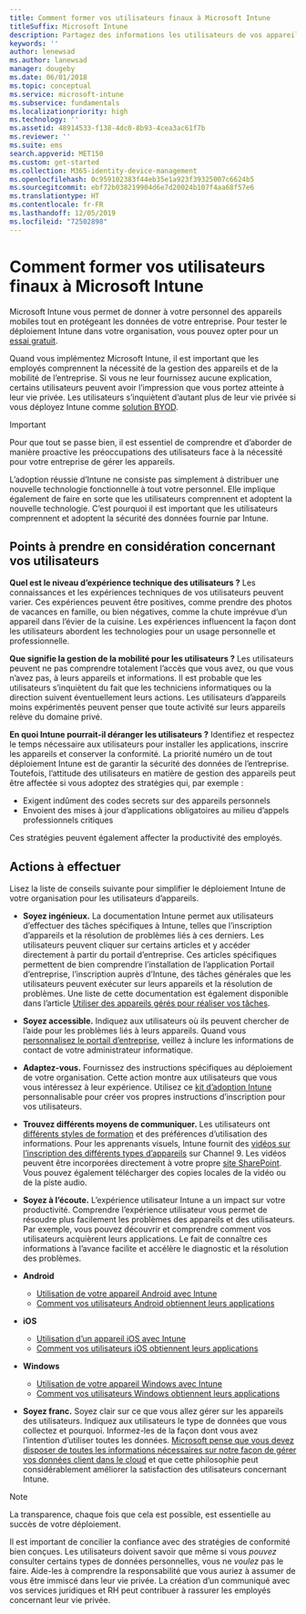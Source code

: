 ```yaml
---
title: Comment former vos utilisateurs finaux à Microsoft Intune
titleSuffix: Microsoft Intune
description: Partagez des informations les utilisateurs de vos appareils pour réussir votre déploiement Intune.
keywords: ''
author: lenewsad
ms.author: lanewsad
manager: dougeby
ms.date: 06/01/2018
ms.topic: conceptual
ms.service: microsoft-intune
ms.subservice: fundamentals
ms.localizationpriority: high
ms.technology: ''
ms.assetid: 48914533-f138-4dc0-8b93-4cea3ac61f7b
ms.reviewer: ''
ms.suite: ems
search.appverid: MET150
ms.custom: get-started
ms.collection: M365-identity-device-management
ms.openlocfilehash: 0c959102383f44eb35e1a923f39325007c6624b5
ms.sourcegitcommit: ebf72b038219904d6e7d20024b107f4aa68f57e6
ms.translationtype: HT
ms.contentlocale: fr-FR
ms.lasthandoff: 12/05/2019
ms.locfileid: "72502898"
---
```

# <a name="how-to-educate-your-end-users-about-microsoft-intune"></a>Comment former vos utilisateurs finaux à Microsoft Intune

Microsoft Intune vous permet de donner à votre personnel des appareils mobiles tout en protégeant les données de votre entreprise. Pour tester le déploiement Intune dans votre organisation, vous pouvez opter pour un [essai gratuit](free-trial-sign-up.md).

Quand vous implémentez Microsoft Intune, il est important que les employés comprennent la nécessité de la gestion des appareils et de la mobilité de l’entreprise. Si vous ne leur fournissez aucune explication, certains utilisateurs peuvent avoir l’impression que vous portez atteinte à leur vie privée. Les utilisateurs s’inquiètent d’autant plus de leur vie privée si vous déployez Intune comme [solution BYOD](/enterprise-mobility-security/solutions/byod-design-considerations-guide).

> [!Important]
> Pour que tout se passe bien, il est essentiel de comprendre et d’aborder de manière proactive les préoccupations des utilisateurs face à la nécessité pour votre entreprise de gérer les appareils.

L’adoption réussie d’Intune ne consiste pas simplement à distribuer une nouvelle technologie fonctionnelle à tout votre personnel. Elle implique également de faire en sorte que les utilisateurs comprennent et adoptent la nouvelle technologie. C’est pourquoi il est important que les utilisateurs comprennent et adoptent la sécurité des données fournie par Intune.

## <a name="things-to-consider-about-your-users"></a>Points à prendre en considération concernant vos utilisateurs

__Quel est le niveau d’expérience technique des utilisateurs ?__ Les connaissances et les expériences techniques de vos utilisateurs peuvent varier. Ces expériences peuvent être positives, comme prendre des photos de vacances en famille, ou bien négatives, comme la chute imprévue d’un appareil dans l’évier de la cuisine. Les expériences influencent la façon dont les utilisateurs abordent les technologies pour un usage personnelle et professionnelle.

__Que signifie la gestion de la mobilité pour les utilisateurs ?__ Les utilisateurs peuvent ne pas comprendre totalement l’accès que vous avez, ou que vous n’avez pas, à leurs appareils et informations. Il est probable que les utilisateurs s’inquiètent du fait que les techniciens informatiques ou la direction suivent éventuellement leurs actions. Les utilisateurs d’appareils moins expérimentés peuvent penser que toute activité sur leurs appareils relève du domaine privé.

__En quoi Intune pourrait-il déranger les utilisateurs ?__  Identifiez et respectez le temps nécessaire aux utilisateurs pour installer les applications, inscrire les appareils et conserver la conformité. La priorité numéro un de tout déploiement Intune est de garantir la sécurité des données de l’entreprise. Toutefois, l’attitude des utilisateurs en matière de gestion des appareils peut être affectée si vous adoptez des stratégies qui, par exemple :  

- Exigent indûment des codes secrets sur des appareils personnels
- Envoient des mises à jour d’applications obligatoires au milieu d’appels professionnels critiques  

Ces stratégies peuvent également affecter la productivité des employés.

## <a name="things-you-should-do"></a>Actions à effectuer

Lisez la liste de conseils suivante pour simplifier le déploiement Intune de votre organisation pour les utilisateurs d’appareils.

* __Soyez ingénieux.__ La documentation Intune permet aux utilisateurs d’effectuer des tâches spécifiques à Intune, telles que l’inscription d’appareils et la résolution de problèmes liés à ces derniers. Les utilisateurs peuvent cliquer sur certains articles et y accéder directement à partir du portail d’entreprise. Ces articles spécifiques permettent de bien comprendre l’installation de l’application Portail d’entreprise, l’inscription auprès d’Intune, des tâches générales que les utilisateurs peuvent exécuter sur leurs appareils et la résolution de problèmes. Une liste de cette documentation est également disponible dans l’article [Utiliser des appareils gérés pour réaliser vos tâches](https://docs.microsoft.com/intune-user-help/use-managed-devices-to-get-work-done).

* __Soyez accessible.__ Indiquez aux utilisateurs où ils peuvent chercher de l’aide pour les problèmes liés à leurs appareils. Quand vous [personnalisez le portail d’entreprise](../apps/company-portal-app.md), veillez à inclure les informations de contact de votre administrateur informatique.

* __Adaptez-vous.__ Fournissez des instructions spécifiques au déploiement de votre organisation. Cette action montre aux utilisateurs que vous vous intéressez à leur expérience. Utilisez ce [kit d’adoption Intune](https://aka.ms/IntuneAdoptionKit) personnalisable pour créer vos propres instructions d’inscription pour vos utilisateurs.

* __Trouvez différents moyens de communiquer.__ Les utilisateurs ont [différents styles de formation](https://www.umassd.edu/dss/resources/faculty--staff/how-to-teach-and-accommodate/how-to-accommodate-different-learning-styles/) et des préférences d’utilisation des informations. Pour les apprenants visuels, Intune fournit des [vidéos sur l’inscription des différents types d’appareils](https://channel9.msdn.com/Series/IntuneEnrollment) sur Channel 9. Les vidéos peuvent être incorporées directement à votre propre [site SharePoint](https://support.office.com/article/Embed-a-video-from-Office-365-Video-59e19984-c34e-4be8-889b-f6fa93910581). Vous pouvez également télécharger des copies locales de la vidéo ou de la piste audio.

* __Soyez à l’écoute.__ L’expérience utilisateur Intune a un impact sur votre productivité. Comprendre l’expérience utilisateur vous permet de résoudre plus facilement les problèmes des appareils et des utilisateurs. Par exemple, vous pouvez découvrir et comprendre comment vos utilisateurs acquièrent leurs applications. Le fait de connaître ces informations à l’avance facilite et accélère le diagnostic et la résolution des problèmes.

* **Android**
  * [Utilisation de votre appareil Android avec Intune](https://docs.microsoft.com/intune-user-help/using-your-android-device-with-intune)
  * [Comment vos utilisateurs Android obtiennent leurs applications](end-user-apps-android.md)

* **iOS**
  * [Utilisation d’un appareil iOS avec Intune](https://docs.microsoft.com/intune-user-help/using-your-ios-device-with-intune)
  * [Comment vos utilisateurs iOS obtiennent leurs applications](end-user-apps-ios.md)

* **Windows**
  * [Utilisation de votre appareil Windows avec Intune](https://docs.microsoft.com/intune-user-help/using-your-windows-device-with-intune)
  * [Comment vos utilisateurs Windows obtiennent leurs applications](end-user-apps-windows.md)

* __Soyez franc.__ Soyez clair sur ce que vous allez gérer sur les appareils des utilisateurs. Indiquez aux utilisateurs le type de données que vous collectez et pourquoi. Informez-les de la façon dont vous avez l’intention d’utiliser toutes les données. [Microsoft pense que vous devez disposer de toutes les informations nécessaires sur notre façon de gérer vos données client dans le cloud](https://www.microsoft.com/trustcenter/about/transparency) et que cette philosophie peut considérablement améliorer la satisfaction des utilisateurs concernant Intune.

> [!Note]
> La transparence, chaque fois que cela est possible, est essentielle au succès de votre déploiement.

Il est important de concilier la confiance avec des stratégies de conformité bien conçues. Les utilisateurs doivent savoir que même si vous *pouvez* consulter certains types de données personnelles, vous ne *voulez* pas le faire. Aide-les à comprendre la responsabilité que vous auriez à assumer de vous être immiscé dans leur vie privée. La création d’un communiqué avec vos services juridiques et RH peut contribuer à rassurer les employés concernant leur vie privée.
